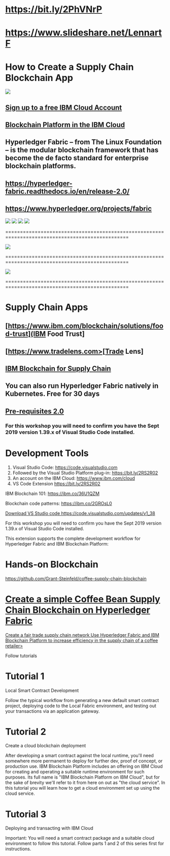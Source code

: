 # https://bit.ly/2PhVNrP

# https://www.slideshare.net/LennartF

# How to Create a Supply Chain Blockchain App

<img src="Screen Shot 2020-02-23 at 7.31.05 AM.png">

## [Sign up to a free IBM Cloud Account](https://ibm.biz/BdqDWA)

## [Blockchain Platform in the IBM Cloud](https://cloud.ibm.com/catalog/services/blockchain-platform)
  
## Hyperledger Fabric – from The Linux Foundation – is the modular blockchain framework that has become the de facto standard for enterprise blockchain platforms.

## https://hyperledger-fabric.readthedocs.io/en/release-2.0/

## https://www.hyperledger.org/projects/fabric

<img src="Blockchain.png">

<img src="Transactions.png">

<img src="Ledger.png">



<img src="BP1.png">

================================================================================================

<img src="BP2.png">

================================================================================================

<img src="BP3 .png">

================================================================================================

# Supply Chain Apps

## [https://www.ibm.com/blockchain/solutions/food-trust](IBM Food Trust]

## [https://www.tradelens.com>[Trade Lens]

## <a href="https://www.ibm.com/blockchain/industries/supply-chain">IBM Blockchain for Supply Chain</a>


## You can also run Hyperledger Fabric natively in Kubernetes. Free for 30 days

## [Pre-requisites 2.0](https://hyperledger-fabric.readthedocs.io/en/release-2.0/prereqs.html)

### For this workshop you will need to confirm you have the Sept 2019 version 1.39.x of Visual Studio Code installed.

# Development Tools

 1. Visual Studio Code: https://code.visualstudio.com
 2. Followed by the Visual Studio Platform plug-in: https://bit.ly/2RS2R02
 3. An account on the IBM Cloud: https://www.ibm.com/cloud
 4. VS Code Extension https://bit.ly/2RS2R02

 IBM Blockchain 101: https://ibm.co/36U1QZM
 
 Blockchain code patterns: https://ibm.co/2GROsL0
  
<a href="Bean.png">


Download VS Studio code https://code.visualstudio.com/updates/v1_38<p>
For this workshop you will need to confirm you have the Sept 2019 version 1.39.x of Visual Studio Code installed.

This extension supports the complete development workflow for Hyperledger Fabric and IBM Blockchain Platform:


# Hands-on Blockchain

https://github.com/Grant-Steinfeld/coffee-supply-chain-blockchain

# <a href="https://youtu.be/5b7awLi93-E">Create a simple Coffee Bean Supply Chain Blockchain on Hyperledger Fabric</a>

<a href="https://developer.ibm.com/patterns/coffee-supply-chain-network-hyperledger-fabric-blockchain-2/">Create a fair trade supply chain network Use Hyperledger Fabric and IBM Blockchain Platform to increase efficiency in the supply chain of a coffee retailer></a>

Follow tutorials

# Tutorial 1

Local Smart Contract Development

Follow the typical workflow from generating a new default smart contract project, deploying code to the Local Fabric environment, and testing out your transactions via an application gateway.

# Tutorial 2

Create a cloud blockchain deployment

After developing a smart contract against the local runtime, you'll need somewhere more permanent to deploy for further dev, proof of concept, or production use. IBM Blockchain Platform includes an offering on IBM Cloud for creating and operating a suitable runtime environment for such purposes. Its full name is "IBM Blockchain Platform on IBM Cloud", but for the sake of brevity we'll refer to it from here on out as "the cloud service". In this tutorial you will learn how to get a cloud environment set up using the cloud service.


# Tutorial 3

Deploying and transacting with IBM Cloud

Important: You will need a smart contract package and a suitable cloud environment to follow this tutorial. Follow parts 1 and 2 of this series first for instructions.
               
